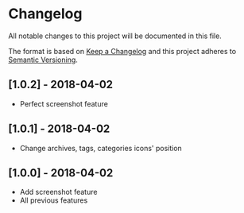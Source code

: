 # Changelog
All notable changes to this project will be documented in this file.

The format is based on [Keep a Changelog](http://keepachangelog.com/en/1.0.0/)
and this project adheres to [Semantic Versioning](http://semver.org/spec/v2.0.0.html).

## [1.0.2] - 2018-04-02
- Perfect screenshot feature

## [1.0.1] - 2018-04-02
- Change archives, tags, categories icons' position

## [1.0.0] - 2018-04-02
- Add screenshot feature
- All previous features

